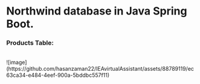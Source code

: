<h1>Northwind database in Java Spring Boot.</h1>
<h3>Products Table:</h3>
<br>
![image](https://github.com/hasanzaman22/IEAvirtualAssistant/assets/88789119/ec63ca34-e484-4eef-900a-5bddbc557f11)
